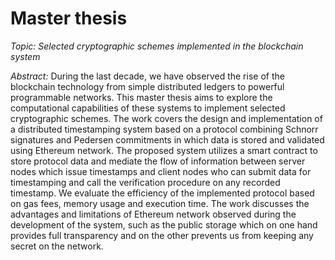 # Master thesis

*Topic: Selected cryptographic schemes implemented in the blockchain system*

*Abstract:*
During the last decade, we have observed the rise of the blockchain technology from simple
distributed ledgers to powerful programmable networks. This master thesis aims to explore
the computational capabilities of these systems to implement selected cryptographic schemes.
The work covers the design and implementation of a distributed timestamping system based
on a protocol combining Schnorr signatures and Pedersen commitments in which data is stored
and validated using Ethereum network. The proposed system utilizes a smart contract to store
protocol data and mediate the flow of information between server nodes which issue timestamps
and client nodes who can submit data for timestamping and call the verification procedure on
any recorded timestamp. We evaluate the efficiency of the implemented protocol based on gas
fees, memory usage and execution time. The work discusses the advantages and limitations of
Ethereum network observed during the development of the system, such as the public storage
which on one hand provides full transparency and on the other prevents us from keeping any
secret on the network.
